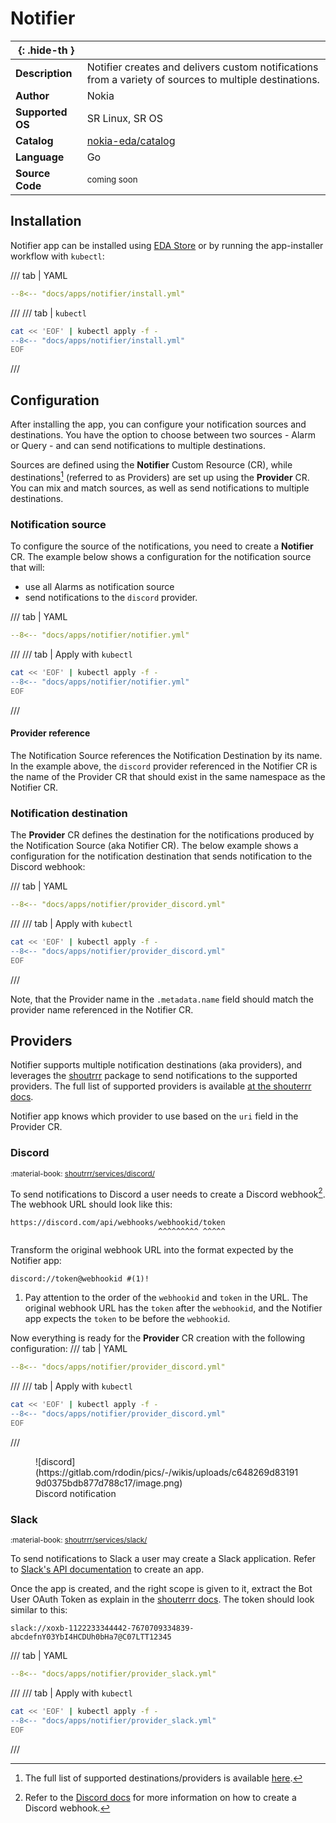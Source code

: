 # Notifier

| <nbsp> {: .hide-th } |                                                                                                        |
| -------------------- | ------------------------------------------------------------------------------------------------------ |
| **Description**      | Notifier creates and delivers custom notifications from a variety of sources to multiple destinations. |
| **Author**           | Nokia                                                                                                  |
| **Supported OS**     | SR Linux, SR OS                                                                                        |
| **Catalog**          | [nokia-eda/catalog][catalog]                                                                           |
| **Language**         | Go                                                                                                     |
| **Source Code**      | <small>coming soon</small>                                                                             |

[catalog]: https://github.com/nokia-eda/catalog

## Installation

Notifier app can be installed using [EDA Store](app-store.md) or by running the app-installer workflow with `kubectl`:

/// tab | YAML

```yaml
--8<-- "docs/apps/notifier/install.yml"
```

///
/// tab | `kubectl`

```bash
cat << 'EOF' | kubectl apply -f -
--8<-- "docs/apps/notifier/install.yml"
EOF
```

///

## Configuration

After installing the app, you can configure your notification sources and destinations. You have the option to choose between two sources - Alarm or Query - and can send notifications to multiple destinations.

Sources are defined using the **Notifier** Custom Resource (CR), while destinations[^1] (referred to as Providers) are set up using the **Provider** CR. You can mix and match sources, as well as send notifications to multiple destinations.

### Notification source

To configure the source of the notifications, you need to create a **Notifier** CR. The example below shows a configuration for the notification source that will:

* use all Alarms as notification source
* send notifications to the `discord` provider.

/// tab | YAML

```yaml
--8<-- "docs/apps/notifier/notifier.yml"
```

///
/// tab | Apply with `kubectl`

```bash
cat << 'EOF' | kubectl apply -f -
--8<-- "docs/apps/notifier/notifier.yml"
EOF
```

///

#### Provider reference

The Notification Source references the Notification Destination by its name. In the example above, the `discord` provider referenced in the Notifier CR is the name of the Provider CR that should exist in the same namespace as the Notifier CR.

### Notification destination

The **Provider** CR defines the destination for the notifications produced by the Notification Source (aka Notifier CR). The below example shows a configuration for the notification destination that sends notification to the Discord webhook:

/// tab | YAML

```yaml
--8<-- "docs/apps/notifier/provider_discord.yml"
```

///
/// tab | Apply with `kubectl`

```bash
cat << 'EOF' | kubectl apply -f -
--8<-- "docs/apps/notifier/provider_discord.yml"
EOF
```

///

Note, that the Provider name in the `.metadata.name` field should match the provider name referenced in the Notifier CR.

## Providers

Notifier supports multiple notification destinations (aka providers), and leverages the [shoutrrr](https://containrrr.dev/shoutrrr/) package to send notifications to the supported providers. The full list of supported providers is available [at the shouterrr docs](https://containrrr.dev/shoutrrr/v0.8).

Notifier app knows which provider to use based on the `uri` field in the Provider CR.

### Discord

<small>:material-book: [shoutrrr/services/discord/](https://containrrr.dev/shoutrrr/v0.8/services/discord/)</small>

To send notifications to Discord a user needs to create a Discord webhook[^2]. The webhook URL should look like this:

```shell
https://discord.com/api/webhooks/webhookid/token
                                 ^^^^^^^^^ ^^^^^
```

Transform the original webhook URL into the format expected by the Notifier app:

```shell
discord://token@webhookid #(1)!
```

1. Pay attention to the order of the `webhookid` and `token` in the URL. The original webhook URL has the `token` after the `webhookid`, and the Notifier app expects the `token` to be before the `webhookid`.

Now everything is ready for the **Provider** CR creation with the following configuration:
/// tab | YAML

```yaml
--8<-- "docs/apps/notifier/provider_discord.yml"
```

///
/// tab | Apply with `kubectl`

```bash
cat << 'EOF' | kubectl apply -f -
--8<-- "docs/apps/notifier/provider_discord.yml"
EOF
```

///

<figure markdown>
  ![discord](https://gitlab.com/rdodin/pics/-/wikis/uploads/c648269d831919d0375bdb877d788c17/image.png)
  <figcaption>Discord notification</figcaption>
</figure>

### Slack

<small>:material-book: [shoutrrr/services/slack/](https://containrrr.dev/shoutrrr/v0.8/services/slack/)</small>

To send notifications to Slack a user may create a Slack application. Refer to [Slack's API documentation](https://api.slack.com/quickstart#installing) to create an app.

Once the app is created, and the right scope is given to it, extract the Bot User OAuth Token as explain in the [shouterrr docs](https://containrrr.dev/shoutrrr/v0.8/guides/slack/#getting_a_token). The token should look similar to this:

```
slack://xoxb-1122233344442-7670709334839-abcdefnY03YbI4HCDUh0bHa7@C07LTT12345
```

/// tab | YAML

```yaml
--8<-- "docs/apps/notifier/provider_slack.yml"
```

///
/// tab | Apply with `kubectl`

```bash
cat << 'EOF' | kubectl apply -f -
--8<-- "docs/apps/notifier/provider_slack.yml"
EOF
```

///

[^1]: The full list of supported destinations/providers is available [here](https://containrrr.dev/shoutrrr/v0.8).
[^2]: Refer to the [Discord docs](https://support.discord.com/hc/en-us/articles/228383668-Intro-to-Webhooks) for more information on how to create a Discord webhook.
